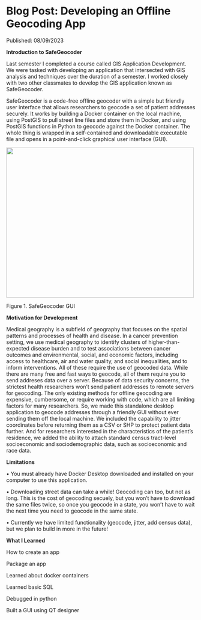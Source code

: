 <html>
  <body>
    <h1>Blog Post: Developing an Offline Geocoding App</h1>
  </body>
</html>

Published: 08/09/2023

**Introduction to SafeGeocoder**

Last semester I completed a course called GIS Application Development. We were tasked with developing an application that intersected with GIS analysis and techniques over the duration of a semester. I worked closely with two other classmates to develop the GIS application known as SafeGeocoder.

SafeGeocoder is a code-free offline geocoder with a simple but friendly user interface that allows researchers to geocode a set of patient addresses securely. It works by building a Docker container on the local machine, using PostGIS to pull street line files and store them in Docker, and using PostGIS functions in Python to geocode against the Docker container. The whole thing is wrapped in a self-contained and downloadable executable file and opens in a point-and-click graphical user interface (GUI).

<img src="https://xmcgill.github.io/Geocoder.jpg" width="500" height="400">

Figure 1. SafeGeocoder GUI

**Motivation for Development**

Medical geography is a subfield of geography that focuses on the spatial patterns and processes of health and disease. In a cancer prevention setting, we use medical geography to identify clusters of higher-than-expected disease burden and to test associations between cancer outcomes and environmental, social, and economic factors, including access to healthcare, air and water quality, and social inequalities, and to inform interventions. All of these require the use of geocoded data. While there are many free and fast ways to geocode, all of them require you to send addreses data over a server. Because of data security concerns, the strictest health researchers won’t send patient addresses to remote servers for geocoding. The only existing methods for offline geocoding are expensive, cumbersome, or require working with code, which are all limiting factors for many researchers. So, we made this standalone desktop application to geocode addresses through a friendly GUI without ever sending them off the local machine. We included the capability to jitter coordinates before returning them as a CSV or SHP to protect patient data further. And for researchers interested in the characteristics of the patient’s residence, we added the ability to attach standard census tract-level socioeconomic and sociodemographic data, such as socioeconomic and race data.

**Limitations**

•	You must already have Docker Desktop downloaded and installed on your computer to use this application.

•	Downloading street data can take a while! Geocoding can too, but not as long. This is the cost of geocoding secuely, but you won’t have to download the same files twice, so once you geocode in a state, you won’t have to wait the next time you need to geocode in the same state.

•	Currently we have limited functionality (geocode, jitter, add census data), but we plan to build in more in the future!

**What I Learned**

How to create an app

Package an app

Learned about docker containers

Learned basic SQL

Debugged in python

Built a GUI using QT designer

